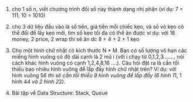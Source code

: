 1. cho 1 số n, viết chương trình đổi số này thành dạng nhị phân (ví dụ: 7 = 111, 10 = 1010)

2. cho 3 dữ liệu đầu vào là số tiền, giá tiền mỗi chiếc kẹo, và số vỏ kẹo có thể đổi để lấy kẹo mới, tìm số kẹo tối đa có thể ăn được
ví dụ: với 16 money, 2 price, 2 wrap thì sẽ ăn dc 8 + 4 + 2 + 1 kẹo

3. Cho một hình chữ nhật có kích thước N * M. Bạn có số lượng vô hạn các miếng hình vuông có độ dài cạnh là 2 mũ i (với i chạy từ 0,1,2,3......., nói cách khác hình vuông có cạnh 1,2,4,8,16 ....). Câu hỏi đặt ra là cần tối thiểu bao nhiêu hình vuông để lấp đầy hình chữ nhật trên?
Ví dụ: với hình vuông 5*6 thì sẽ cần tối thiểu 9 hình vuông để lấp đầy (6 hình 1*1, 1 hình 4*4 và 2 hình 2*2).





4. Bài tập về Data Structure: Stack, Queue
